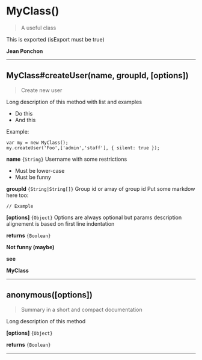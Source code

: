 # MyClass()
> A useful class

This is exported (isExport must be true)

**Jean Ponchon**

--------------------------------------------------------------------------------

## MyClass#createUser(name, groupId, [options])
> Create new user

Long description of this method with list and examples

  - Do this
  - And this

Example:

    var my = new MyClass();
    my.createUser('Foo',['admin','staff'], { silent: true });

**name** `{String}` 
Username with some restrictions
- Must be lower-case
- Must be funny

**groupId** `{String|String[]}` Group id or array of group id
Put some markdow here too:

    // Example

**[options]** `{Object}` 
Options are always optional
but params description alignement is based on first line indentation

**returns** `{Boolean}` 

**Not funny (maybe)**

**see**

**MyClass**

--------------------------------------------------------------------------------

## anonymous([options])
> Summary in a short and compact documentation

Long description of this method

**[options]** `{Object}` 

**returns** `{Boolean}` 

--------------------------------------------------------------------------------

